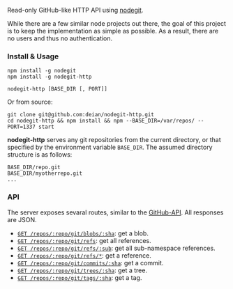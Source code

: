 Read-only GitHub-like HTTP API using [nodegit](https://github.com/nodegit/nodegit).

While there are a few similar node projects out there, the goal of this project is to keep the implementation as simple as possible.  As a result, there are no users and thus no authentication.

### Install & Usage

```shell
npm install -g nodegit
npm install -g nodegit-http

nodegit-http [BASE_DIR [, PORT]]
```

Or from source:

```shell
git clone git@github.com:deian/nodegit-http.git
cd nodegit-http && npm install && npm --BASE_DIR=/var/repos/ --PORT=1337 start
```

**nodegit-http** serves any git repositories from the current directory, or that specified by the environment variable `BASE_DIR`.  The assumed directory structure is as follows:

```
BASE_DIR/repo.git
BASE_DIR/myotherrepo.git
...
```

### API

The server exposes sevaral routes, similar to the [GitHub-API](https://developer.github.com/v3/git/). All responses are JSON.

* [`GET /repos/:repo/git/blobs/:sha`](https://developer.github.com/v3/git/blobs/#get-a-blob): get a blob.
* [`GET /repos/:repo/git/refs`](https://developer.github.com/v3/git/refs/#get-all-references): get all references.
* [`GET /repos/:repo/git/refs/:sub`](https://developer.github.com/v3/git/refs/#get-all-references): get all sub-namespace references.
* [`GET /repos/:repo/git/refs/*`](https://developer.github.com/v3/git/refs/#get-a-reference): get a reference.
* [`GET /repos/:repo/git/commits/:sha`](https://developer.github.com/v3/git/commits/#get-a-commit): get a commit.
* [`GET /repos/:repo/git/trees/:sha`](https://developer.github.com/v3/git/trees/#get-a-tree): get a tree.
* [`GET /repos/:repo/git/tags/:sha`](https://developer.github.com/v3/git/tags/#get-a-tag): get a tag.
